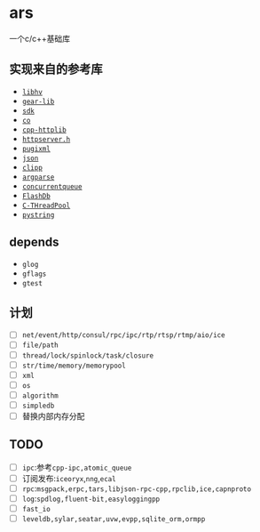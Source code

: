 # ars

一个c/c++基础库

## 实现来自的参考库

- [`libhv`](https://github.com/ithewei/libhv)
- [`gear-lib`](https://github.com/gozfree/gear-lib)
- [`sdk`](https://github.com/ireader/sdk)
- [`co`](https://github.com/idealvin/co)
- [`cpp-httplib`](https://github.com/yhirose/cpp-httplib)
- [`httpserver.h`](https://github.com/jeremycw/httpserver.h)
- [`pugixml`](https://github.com/zeux/pugixml/)
- [`json`](https://github.com/nlohmann/json)
- [`clipp`](https://github.com/muellan/clipp)
- [`argparse`](https://github.com/p-ranav/argparse)
- [`concurrentqueue`](https://github.com/cameron314/concurrentqueue)
- [`FlashDb`](https://github.com/armink/FlashDB)
- [`C-THreadPool`](https://github.com/Pithikos/C-Thread-Pool)
- [`pystring`](https://github.com/imageworks/pystring)

## depends

- `glog`
- `gflags`
- `gtest`

## 计划

- [ ] `net/event/http/consul/rpc/ipc/rtp/rtsp/rtmp/aio/ice`
- [ ] `file/path`
- [ ] `thread/lock/spinlock/task/closure`
- [ ] `str/time/memory/memorypool`
- [ ] `xml`
- [ ] `os`
- [ ] `algorithm`
- [ ] `simpledb`
- [ ] 替换内部内存分配

## TODO

- [ ] `ipc`:参考`cpp-ipc,atomic_queue`
- [ ] 订阅发布:`iceoryx`,`nng`,`ecal`
- [ ] `rpc`:`msgpack,erpc,tars,libjson-rpc-cpp,rpclib,ice,capnproto`
- [ ] `log`:`spdlog,fluent-bit,easyloggingpp`
- [ ] `fast_io`
- [ ] `leveldb,sylar,seatar,uvw,evpp,sqlite_orm,ormpp`
